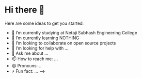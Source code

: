 # Hi there 👋



Here are some ideas to get you started:

- 🔭 I’m currently studying at Netaji Subhash Engineering College
- 🌱 I’m currently learning NOTHING
- 👯 I’m looking to collaborate on open source projects
- 🤔 I’m looking for help with ...
- 💬 Ask me about ...
- 📫 How to reach me: ...
- 😄 Pronouns: ...
- ⚡ Fun fact: ...
-->
